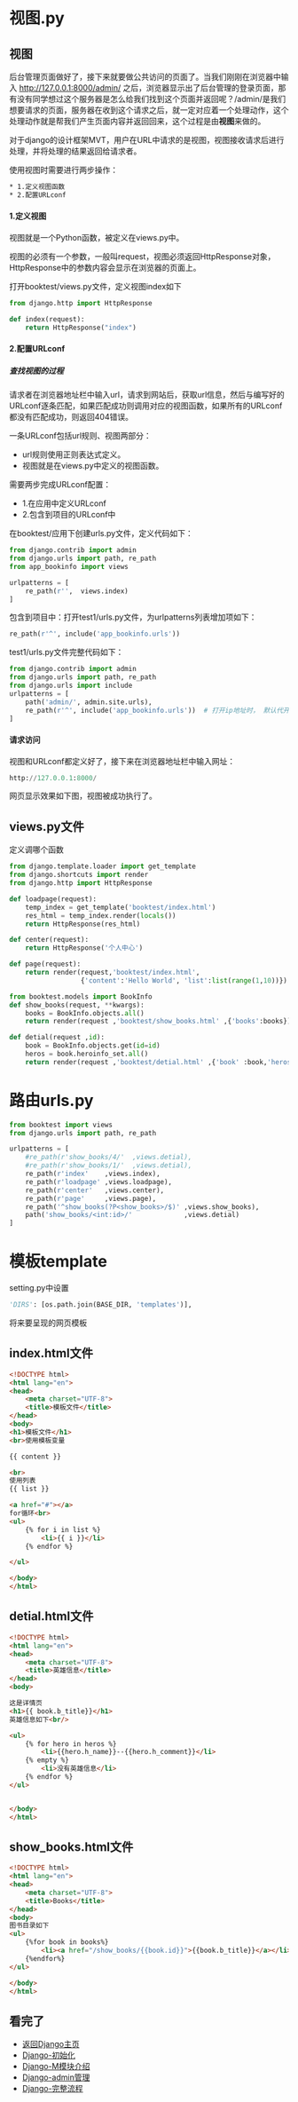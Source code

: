视图.py  
====
## 视图

后台管理页面做好了，接下来就要做公共访问的页面了。当我们刚刚在浏览器中输入 http://127.0.0.1:8000/admin/ 之后，浏览器显示出了后台管理的登录页面，那有没有同学想过这个服务器是怎么给我们找到这个页面并返回呢？/admin/是我们想要请求的页面，服务器在收到这个请求之后，就一定对应着一个处理动作，这个处理动作就是帮我们产生页面内容并返回回来，这个过程是由**视图**来做的。

对于django的设计框架MVT，用户在URL中请求的是视图，视图接收请求后进行处理，并将处理的结果返回给请求者。

使用视图时需要进行两步操作：

```txt
* 1.定义视图函数
* 2.配置URLconf
```

#### 1.定义视图

视图就是一个Python函数，被定义在views.py中。

视图的必须有一个参数，一般叫request，视图必须返回HttpResponse对象，HttpResponse中的参数内容会显示在浏览器的页面上。

打开booktest/views.py文件，定义视图index如下

```python
from django.http import HttpResponse

def index(request):
    return HttpResponse("index")
```

#### 2.配置URLconf

##### 查找视图的过程

请求者在浏览器地址栏中输入url，请求到网站后，获取url信息，然后与编写好的URLconf逐条匹配，如果匹配成功则调用对应的视图函数，如果所有的URLconf都没有匹配成功，则返回404错误。

一条URLconf包括url规则、视图两部分：

- url规则使用正则表达式定义。
- 视图就是在views.py中定义的视图函数。

需要两步完成URLconf配置：

- 1.在应用中定义URLconf
- 2.包含到项目的URLconf中

在booktest/应用下创建urls.py文件，定义代码如下：

```python
from django.contrib import admin
from django.urls import path, re_path
from app_bookinfo import views

urlpatterns = [
    re_path(r'',  views.index)
]
```

包含到项目中：打开test1/urls.py文件，为urlpatterns列表增加项如下：

```python
re_path(r'^', include('app_bookinfo.urls'))
```

test1/urls.py文件完整代码如下：

```python
from django.contrib import admin
from django.urls import path, re_path
from django.urls import include
urlpatterns = [
    path('admin/', admin.site.urls),
    re_path(r'^', include('app_bookinfo.urls'))  # 打开ip地址时， 默认代开bookinfo
]
```

#### 请求访问

视图和URLconf都定义好了，接下来在浏览器地址栏中输入网址：

```python
http://127.0.0.1:8000/
```

网页显示效果如下图，视图被成功执行了。



## views.py文件  
定义调哪个函数  
```Python
from django.template.loader import get_template
from django.shortcuts import render
from django.http import HttpResponse

def loadpage(request):
    temp_index = get_template('booktest/index.html')
    res_html = temp_index.render(locals())
    return HttpResponse(res_html)

def center(request):
    return HttpResponse('个人中心')

def page(request):
    return render(request,'booktest/index.html',
                  {'content':'Hello World', 'list':list(range(1,10))})

from booktest.models import BookInfo
def show_books(request, **kwargs):
    books = BookInfo.objects.all()
    return render(request ,'booktest/show_books.html' ,{'books':books})

def detial(request ,id):
    book = BookInfo.objects.get(id=id)
    heros = book.heroinfo_set.all()
    return render(request ,'booktest/detial.html' ,{'book' :book,'heros':heros})
```
路由urls.py   
====
```Python
from booktest import views
from django.urls import path, re_path

urlpatterns = [
    #re_path(r'show_books/4/'  ,views.detial),
    #re_path(r'show_books/1/'  ,views.detial),
    re_path(r'index'    ,views.index),
    re_path(r'loadpage' ,views.loadpage),
    re_path(r'center'   ,views.center),
    re_path(r'page'     ,views.page),
    re_path('^show_books(?P<show_books>/$)' ,views.show_books),
    path('show_books/<int:id>/'             ,views.detial)
]
```


模板template    
====
setting.py中设置  
```python
'DIRS': [os.path.join(BASE_DIR, 'templates')],
```

将来要呈现的网页模板  
## index.html文件    
```Html
<!DOCTYPE html>
<html lang="en">
<head>
    <meta charset="UTF-8">
    <title>模板文件</title>
</head>
<body>
<h1>模板文件</h1>
<br>使用模板变量

{{ content }}

<br>
使用列表
{{ list }}

<a href="#"></a>
for循环<br>
<ul>
    {% for i in list %}
        <li>{{ i }}</li>
    {% endfor %}

</ul>

</body>
</html>
```
## detial.html文件    
```Html
<!DOCTYPE html>
<html lang="en">
<head>
    <meta charset="UTF-8">
    <title>英雄信息</title>
</head>
<body>

这是详情页
<h1>{{ book.b_title}}</h1>
英雄信息如下<br/>

<ul>
    {% for hero in heros %}
        <li>{{hero.h_name}}--{{hero.h_comment}}</li>
    {% empty %}
        <li>没有英雄信息</li>
    {% endfor %}
</ul>


</body>
</html>
```
## show_books.html文件  
```Html
<!DOCTYPE html>
<html lang="en">
<head>
    <meta charset="UTF-8">
    <title>Books</title>
</head>
<body>
图书目录如下
<ul>
    {%for book in books%}
        <li><a href="/show_books/{{book.id}}">{{book.b_title}}</a></li>
    {%endfor%}
</ul>

</body>
</html>

```


## 看完了  
- [返回Django主页](https://github.com/KissMyLady/Django)  
- [Django-初始化](https://github.com/KissMyLady/Django/blob/master/Note/django_base_operating.md)  
- [Django-M模块介绍](https://github.com/KissMyLady/Django/blob/master/Note/django_base_operating2.md)   
- [Django-admin管理](https://github.com/KissMyLady/Django/blob/master/Note/django_base_operating3.md)
- [Django-完整流程](https://github.com/KissMyLady/Django/blob/master/Note/django_base_operating5.md)

